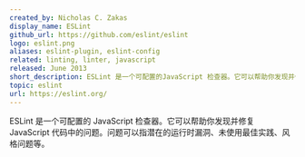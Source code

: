 ```yaml
---
created_by: Nicholas C. Zakas
display_name: ESLint
github_url: https://github.com/eslint/eslint
logo: eslint.png
aliases: eslint-plugin, eslint-config
related: linting, linter, javascript
released: June 2013
short_description: ESLint 是一个可配置的JavaScript 检查器。它可以帮助你发现并修复JavaScript 代码中的问题。
topic: eslint
url: https://eslint.org/
---
```

ESLint 是一个可配置的 JavaScript 检查器。它可以帮助你发现并修复 JavaScript 代码中的问题。问题可以指潜在的运行时漏洞、未使用最佳实践、风格问题等。